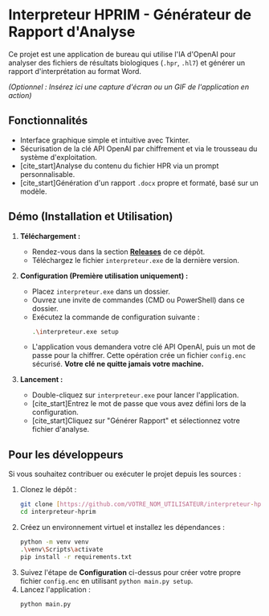# Interpreteur HPRIM - Générateur de Rapport d'Analyse

Ce projet est une application de bureau qui utilise l'IA d'OpenAI pour analyser des fichiers de résultats biologiques (`.hpr`, `.hl7`) et générer un rapport d'interprétation au format Word.

*(Optionnel : Insérez ici une capture d'écran ou un GIF de l'application en action)*

## Fonctionnalités

* Interface graphique simple et intuitive avec Tkinter.
* Sécurisation de la clé API OpenAI par chiffrement et via le trousseau du système d'exploitation.
* [cite_start]Analyse du contenu du fichier HPR via un prompt personnalisable.
* [cite_start]Génération d'un rapport `.docx` propre et formaté, basé sur un modèle.

## Démo (Installation et Utilisation)

1.  **Téléchargement :**
    * Rendez-vous dans la section [**Releases**](https://github.com/VOTRE_NOM_UTILISATEUR/interpreteur-hprim/releases) de ce dépôt.
    * Téléchargez le fichier `interpreteur.exe` de la dernière version.

2.  **Configuration (Première utilisation uniquement) :**
    * Placez `interpreteur.exe` dans un dossier.
    * Ouvrez une invite de commandes (CMD ou PowerShell) dans ce dossier.
    * Exécutez la commande de configuration suivante :
      ```bash
      .\interpreteur.exe setup
      ```
    * L'application vous demandera votre clé API OpenAI, puis un mot de passe pour la chiffrer. Cette opération crée un fichier `config.enc` sécurisé. **Votre clé ne quitte jamais votre machine.**

3.  **Lancement :**
    * Double-cliquez sur `interpreteur.exe` pour lancer l'application.
    * [cite_start]Entrez le mot de passe que vous avez défini lors de la configuration.
    * [cite_start]Cliquez sur "Générer Rapport" et sélectionnez votre fichier d'analyse.

## Pour les développeurs

Si vous souhaitez contribuer ou exécuter le projet depuis les sources :

1.  Clonez le dépôt :
    ```bash
    git clone [https://github.com/VOTRE_NOM_UTILISATEUR/interpreteur-hprim.git](https://github.com/VOTRE_NOM_UTILISATEUR/interpreteur-hprim.git)
    cd interpreteur-hprim
    ```
2.  Créez un environnement virtuel et installez les dépendances :
    ```bash
    python -m venv venv
    .\venv\Scripts\activate
    pip install -r requirements.txt
    ```
3.  Suivez l'étape de **Configuration** ci-dessus pour créer votre propre fichier `config.enc` en utilisant `python main.py setup`.
4.  Lancez l'application :
    ```bash
    python main.py
    ```
